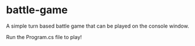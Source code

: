 # battle-game
A simple turn based battle game that can be played on the console window.

Run the Program.cs file to play!